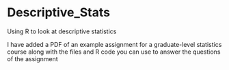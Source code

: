 # Descriptive_Stats
Using R to look at descriptive statistics

I have added a PDF of an example assignment for a graduate-level statistics course along with the files and R code you can use to answer the questions of the assignment

